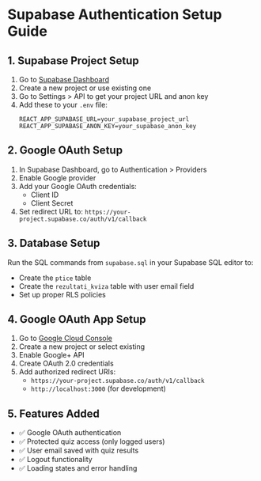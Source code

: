 # Supabase Authentication Setup Guide

## 1. Supabase Project Setup

1. Go to [Supabase Dashboard](https://supabase.com/dashboard)
2. Create a new project or use existing one
3. Go to Settings > API to get your project URL and anon key
4. Add these to your `.env` file:
   ```
   REACT_APP_SUPABASE_URL=your_supabase_project_url
   REACT_APP_SUPABASE_ANON_KEY=your_supabase_anon_key
   ```

## 2. Google OAuth Setup

1. In Supabase Dashboard, go to Authentication > Providers
2. Enable Google provider
3. Add your Google OAuth credentials:
   - Client ID
   - Client Secret
4. Set redirect URL to: `https://your-project.supabase.co/auth/v1/callback`

## 3. Database Setup

Run the SQL commands from `supabase.sql` in your Supabase SQL editor to:
- Create the `ptice` table
- Create the `rezultati_kviza` table with user email field
- Set up proper RLS policies

## 4. Google OAuth App Setup

1. Go to [Google Cloud Console](https://console.cloud.google.com/)
2. Create a new project or select existing
3. Enable Google+ API
4. Create OAuth 2.0 credentials
5. Add authorized redirect URIs:
   - `https://your-project.supabase.co/auth/v1/callback`
   - `http://localhost:3000` (for development)

## 5. Features Added

- ✅ Google OAuth authentication
- ✅ Protected quiz access (only logged users)
- ✅ User email saved with quiz results
- ✅ Logout functionality
- ✅ Loading states and error handling

